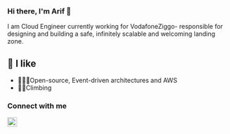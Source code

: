 ### Hi there, I'm Arif 👋

I am Cloud Engineer currently working for VodafoneZiggo- responsible for designing and building a safe, infinitely scalable and welcoming landing zone.

## 👀 I like 

- 👨🏻‍💻Open-source, Event-driven architectures and AWS
- 🧗‍♂️Climbing


### Connect with me

[<img align="left" alt="arifakkermans | LinkedIn" width="22" src="https://cdn.jsdelivr.net/npm/simple-icons@v3/icons/linkedin.svg" />][linkedin]

[linkedin]: https://linkedin.com/in/arif-akkermans
